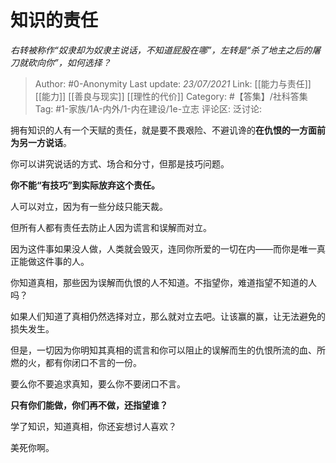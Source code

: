 # 知识的责任
*右转被称作“奴隶却为奴隶主说话，不知道屁股在哪”，左转是“杀了地主之后的屠刀就砍向你”，如何选择？*

> Author: #0-Anonymity
> Last update: *23/07/2021*
> Link: [[能力与责任]] [[能力]] [[善良与现实]] [[理性的代价]]
> Category: #【答集】/社科答集
> Tag: #1-家族/1A-内外/1-内在建设/1e-立志
> 评论区:
> 泛讨论:

拥有知识的人有一个天赋的责任，就是要不畏艰险、不避讥谗的**在仇恨的一方面前为另一方说话**。

你可以讲究说话的方式、场合和分寸，但那是技巧问题。

**你不能“有技巧”到实际放弃这个责任。**

人可以对立，因为有一些分歧只能天裁。

但所有人都有责任去防止人因为谎言和误解而对立。

因为这件事如果没人做，人类就会毁灭，连同你所爱的一切在内——而你是唯一真正能做这件事的人。

你知道真相，那些因为误解而仇恨的人不知道。不指望你，难道指望不知道的人吗？

如果人们知道了真相仍然选择对立，那么就对立去吧。让该赢的赢，让无法避免的损失发生。

但是，一切因为你明知其真相的谎言和你可以阻止的误解而生的仇恨所流的血、所燃的火，都有你闭口不言的一份。

要么你不要追求真知，要么你不要闭口不言。

**只有你们能做，你们再不做，还指望谁？**

学了知识，知道真相，你还妄想讨人喜欢？

美死你啊。
